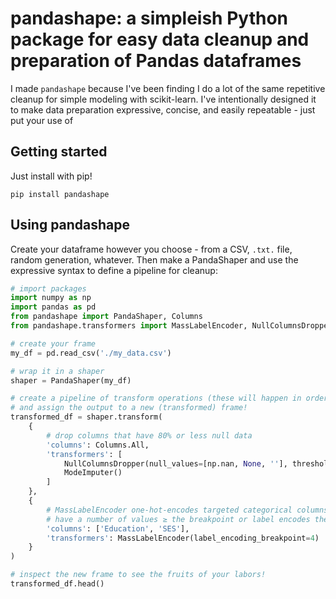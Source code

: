 # pandashape: a simpleish Python package for easy data cleanup and preparation of Pandas dataframes

I made `pandashape` because I've been finding I do a lot of the same repetitive cleanup for simple modeling with scikit-learn.
I've intentionally designed it to make data preparation expressive, concise, and easily repeatable - just put your use of 

## Getting started

Just install with pip!

`pip install pandashape`

## Using pandashape
Create your dataframe however you choose - from a CSV, `.txt.` file, random generation, whatever. Then make a PandaShaper and use
the expressive syntax to define a pipeline for cleanup:

```python
# import packages
import numpy as np
import pandas as pd
from pandashape import PandaShaper, Columns
from pandashape.transformers import MassLabelEncoder, NullColumnsDropper

# create your frame
my_df = pd.read_csv('./my_data.csv')

# wrap it in a shaper
shaper = PandaShaper(my_df)

# create a pipeline of transform operations (these will happen in order)
# and assign the output to a new (transformed) frame!
transformed_df = shaper.transform(
    {
        # drop columns that have 80% or less null data
        'columns': Columns.All,
        'transformers': [
            NullColumnsDropper(null_values=[np.nan, None, ''], threshold=0.8),
            ModeImputer()
        ]
    },
    {
        # MassLabelEncoder one-hot-encodes targeted categorical columns if they
        # have a number of values ≥ the breakpoint or label encodes them normally 
        'columns': ['Education', 'SES'], 
        'transformers': MassLabelEncoder(label_encoding_breakpoint=4)
    }
)

# inspect the new frame to see the fruits of your labors!
transformed_df.head()
```